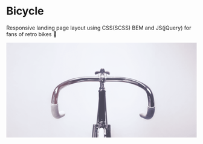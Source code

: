 # Bicycle
Responsive landing page layout using CSS(SCSS) BEM and JS(jQuery) for fans of retro bikes 🚴

![Image alt](https://github.com/Karyna-Ko/Bicycle/blob/main/src/img/top.png)
